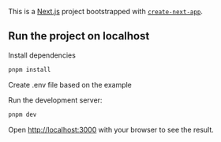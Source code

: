 This is a [Next.js](https://nextjs.org) project bootstrapped with [`create-next-app`](https://nextjs.org/docs/app/api-reference/cli/create-next-app).

## Run the project on localhost

Install dependencies

```bash
pnpm install
```

Create .env file based on the example

Run the development server:

```bash
pnpm dev
```

Open [http://localhost:3000](http://localhost:3000) with your browser to see the result.
